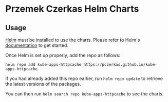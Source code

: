 # Przemek Czerkas Helm Charts

## Usage

[Helm](https://helm.sh) must be installed to use the charts.
Please refer to Helm's [documentation](https://helm.sh/docs/) to get started.

Once Helm is set up properly, add the repo as follows:

```console
helm repo add kube-apps-httpcache https://pczerkas.github.io/kube-apps-httpcache
```

If you had already added this repo earlier, run `helm repo update` to retrieve the latest versions of the packages.

You can then run `helm search repo kube-apps-httpcache` to see the charts.

